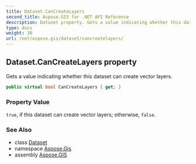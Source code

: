 ```yaml
---
title: Dataset.CanCreateLayers
second_title: Aspose.GIS for .NET API Reference
description: Dataset property. Gets a value indicating whether this dataset can create vector layers
type: docs
weight: 30
url: /net/aspose.gis/dataset/cancreatelayers/
---
```

## Dataset.CanCreateLayers property

Gets a value indicating whether this dataset can create vector layers.

```csharp
public virtual bool CanCreateLayers { get; }
```

### Property Value

`true`, if this dataset can create vector layers; otherwise, `false`.

### See Also

* class [Dataset](../)
* namespace [Aspose.Gis](../../dataset/)
* assembly [Aspose.GIS](../../../)


